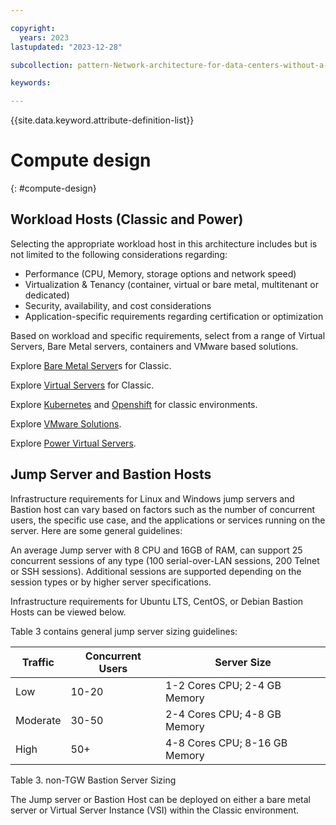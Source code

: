```yaml
---

copyright:
  years: 2023
lastupdated: "2023-12-28"

subcollection: pattern-Network-architecture-for-data-centers-without-a-Transit-Gateway-service

keywords:

---
```


{{site.data.keyword.attribute-definition-list}}

# Compute design <!-- H1 -->
{: #compute-design}

## Workload Hosts (Classic and Power)

Selecting the appropriate workload host in this architecture includes but is not limited to the following considerations regarding:

-   Performance (CPU, Memory, storage options and network speed)
-   Virtualization & Tenancy (container, virtual or bare metal, multitenant or dedicated)
-   Security, availability, and cost considerations
-   Application-specific requirements regarding certification or optimization

Based on workload and specific requirements, select from a range of Virtual Servers, Bare Metal servers, containers and VMware based solutions.

Explore [Bare Metal Server](https://cloud.ibm.com/docs/bare-metal?topic=bare-metal-about-bm)s for Classic.

Explore [Virtual Servers](https://cloud.ibm.com/docs/virtual-servers?topic=virtual-servers-about-virtual-servers) for Classic.

Explore [Kubernetes](https://cloud.ibm.com/docs/containers?topic=containers-cluster-create-classic&interface=ui) and [Openshift](https://cloud.ibm.com/docs/openshift?topic=openshift-getting-started) for classic environments.

Explore [VMware Solutions](https://cloud.ibm.com/docs/vmwaresolutions?topic=vmwaresolutions-getting-started).

Explore [Power Virtual Servers](https://cloud.ibm.com/docs/power-iaas?topic=power-iaas-getting-started).

## Jump Server and Bastion Hosts

Infrastructure requirements for Linux and Windows jump servers and Bastion host can vary based on factors such as the number of concurrent users, the specific use case, and the applications or services running on the server. Here are some general guidelines:

An average Jump server with 8 CPU and 16GB of RAM, can support 25 concurrent sessions of any type (100 serial-over-LAN sessions, 200 Telnet or SSH sessions). Additional sessions are supported depending on the session types or by higher server specifications.

Infrastructure requirements for Ubuntu LTS, CentOS, or Debian Bastion Hosts can be viewed below.

Table 3 contains general jump server sizing guidelines:

| **Traffic** | **Concurrent Users** | **Server Size**               |
|-------------|----------------------|-------------------------------|
| Low         | 10-20                | 1-2 Cores CPU; 2-4 GB Memory  |
| Moderate    | 30-50                | 2-4 Cores CPU; 4-8 GB Memory  |
| High        | 50+                  | 4-8 Cores CPU; 8-16 GB Memory |

Table 3. non-TGW Bastion Server Sizing

The Jump server or Bastion Host can be deployed on either a bare metal server or Virtual Server Instance (VSI) within the Classic environment.
